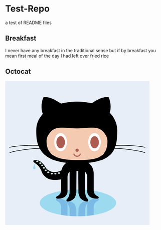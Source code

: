 # Test-Repo
a test of README files

## Breakfast
I never have any breakfast in the traditional sense but if by breakfast you mean first meal of the day I had left over fried rice 

## Octocat
![Octocat](https://github.com/BrendanC123/Test-Repo/blob/main/octocat.png)
